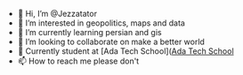 - 👋 Hi, I’m @Jezzatator
- 👀 I’m interested in geopolitics, maps and data
- 🌱 I’m currently learning persian and gis
- 💞️ I’m looking to collaborate on make a better world
- 🏫 Currently student at [Ada Tech School]([Ada Tech School](https://adatechschool.fr/)
- 📫 How to reach me please don't 

<!---
Jezzatator/Jezzatator is a ✨ special ✨ repository because its `README.md` (this file) appears on your GitHub profile.
You can click the Preview link to take a look at your changes.
--->
